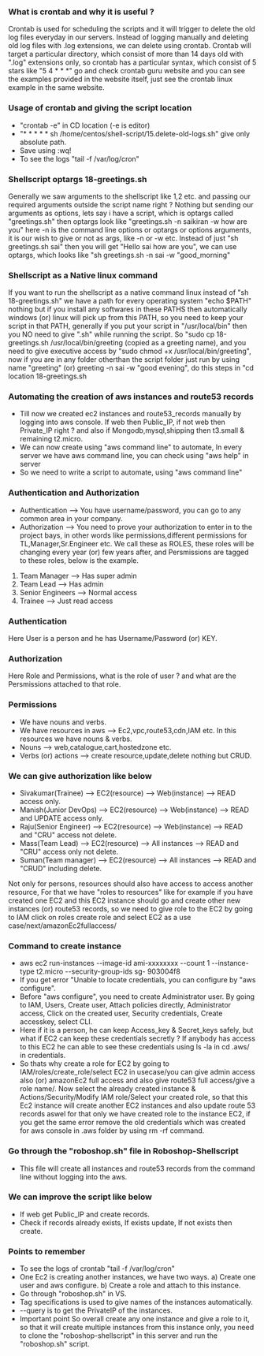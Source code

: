 ### What is crontab and why it is useful ?
Crontab is used for scheduling the scripts and it will trigger to delete the old log files everyday in our servers. Instead of logging manually and deleting old log files with .log extensions, we can delete using crontab. Crontab will target a particular directory, which consist of more than 14 days old with ".log" extensions only, so crontab has a particular syntax, which consist of 5 stars like "5 4 * * *" go and check crontab guru website and you can see the examples provided in the website itself, just see the crontab linux example in the same website.

### Usage of crontab and giving the script location
- "crontab -e" in CD location (-e is editor)
- "* * * * * sh /home/centos/shell-script/15.delete-old-logs.sh" give only absolute path.
- Save using :wq!
- To see the logs "tail -f /var/log/cron"

### Shellscript optargs 18-greetings.sh
Generally we saw arguments to the shellscript like $1,$2 etc. and passing our required arguments outside the script name right ? Nothing but sending our arguments as options, lets say i have a script, which is optargs called "greetings.sh" then optargs look like "greetings.sh -n saikiran -w how are you" here -n is the command line options or optargs or options arguments, it is our wish to give or not as args, like -n <name> or -w <wishes> etc. Instead of just "sh greetings.sh sai" then you will get "Hello sai how are you", we can use optargs, which looks like "sh greetings.sh -n sai -w "good_morning"

### Shellscript as a Native linux command
If you want to run the shellscript as a native command linux instead of "sh 18-greetings.sh" we have a path for every operating system "echo $PATH" nothing but if you install any softwares in these PATHS then automatically windows (or) linux will pick up from this PATH, so you need to keep your script in that PATH, generally if you put your script in "/usr/local/bin" then you NO need to give ".sh" while running the script. So "sudo cp 18-greetings.sh /usr/local/bin/greeting (copied as a greeting name), and you need to give executive access by "sudo chmod +x /usr/local/bin/greeting", now if you are in any folder otherthan the script folder just run by using name "greeting" (or) greeting -n sai -w "good evening", do this steps in "cd location 18-greetings.sh

### Automating the creation of aws instances and route53 records
- Till now we created ec2 instances and route53_records manually by logging into aws console. If web then
  Public_IP, if not web then Private_IP right ? and also if Mongodb,mysql,shipping then t3.small & remaining
  t2.micro.
- We can now create using "aws command line" to automate, In every server we have aws command line, you can
  check using "aws help" in server
- So we need to write a script to automate, using "aws command line"

### Authentication and Authorization
- Authentication --> You have username/password, you can go to any common area in your company.
- Authorization --> You need to prove your authorization to enter in to the project bays, in other words like
  permissions,different permissions for TL,Manager,Sr.Engineer etc. We call these as ROLES, these roles will be
  changing every year (or) few years after, and Persmissions are tagged to these roles, below is the example.

1. Team Manager --> Has super admin
2. Team Lead --> Has admin
3. Senior Engineers --> Normal access
4. Trainee --> Just read access 

### Authentication 
Here User is a person and he has Username/Password (or) KEY.

### Authorization
Here Role and Permissions, what is the role of user ? and what are the Persmissions attached to that role.

### Permissions
- We have nouns and verbs.
- We have resources in aws --> Ec2,vpc,route53,cdn,IAM etc. In this resources we have nouns & verbs.
- Nouns --> web,catalogue,cart,hostedzone etc.
- Verbs (or) actions --> create resource,update,delete nothing but CRUD.

### We can give authorization like below
- Sivakumar(Trainee) --> EC2(resource) --> Web(instance) --> READ access only.
- Manish(Junior DevOps) --> EC2(resource) --> Web(instance) --> READ and UPDATE access only.
- Raju(Senior Engineer) --> EC2(resource) --> Web(instance) --> READ and "CRU" access not delete.
- Mass(Team Lead) --> EC2(resource) --> All instances --> READ and "CRU" access only not delete.
- Suman(Team manager) --> EC2(resource) --> All instances --> READ and "CRUD" including delete.

Not only for persons, resources should also have access to access another resource, For that we have "roles to resources" like for example if you have created one EC2 and this EC2 instance should go and create other new instances (or) route53 records, so we need to give role to the EC2 by going to IAM click on roles create role and select EC2 as a use case/next/amazonEc2fullaccess/

### Command to create instance 
- aws ec2 run-instances --image-id ami-xxxxxxxx --count 1 --instance-type t2.micro --security-group-ids sg-
  903004f8
- If you get error "Unable to locate credentials, you can configure by "aws configure".
- Before "aws configure", you need to create Administrator user. By going to IAM, Users, Create user, Attach
  policies directly, Administrator access, Click on the created user, Security credentials, Create accesskey,
  select CLI.
- Here if it is a person, he can keep Access_key & Secret_keys safely, but what if EC2 can keep these
  credentials secretly ? If anybody has access to this EC2 he can able to see these credentials using ls -la
  in cd .aws/ in credentials.
- So thats why create a role for EC2 by going to IAM/roles/create_role/select EC2 in usecase/you can give
  admin access also (or) amazonEc2 full access and also give route53 full access/give a role name/. Now select
  the already created instance & Actions/Security/Modify IAM role/Select your created role, so that this Ec2
  instance will create another EC2 instances and also update route 53 records aswel for that only we have
  created role to the instance EC2, if you get the same error remove the old credentials which was created for
  aws console in .aws folder by using rm -rf command.

### Go through the "roboshop.sh" file in Roboshop-Shellscript
- This file will create all instances and route53 records from the command line without logging into the aws.

### We can improve the script like below
- If web get Public_IP and create records.
- Check if records already exists, If exists update, If not exists then create.

### Points to remember
- To see the logs of crontab "tail -f /var/log/cron" 
- One Ec2 is creating another instances, we have two ways. a) Create one user and aws configure. b) Create a
  role and attach to this instance.
- Go through "roboshop.sh" in VS.
- Tag specifications is used to give names of the instances automatically.
- --query is to get the PrivateIP of the instances.
- Important point So overall create any one instance and give a role to it, so that it will create multiple
  instances from this instance only, you need to clone the "roboshop-shellscript" in this server and run the
  "roboshop.sh" script.
